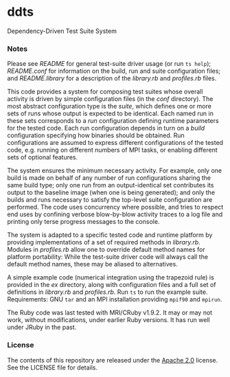 ddts
====

Dependency-Driven Test Suite System

### Notes

Please see _README_ for general test-suite driver usage (or run `ts help`); _README.conf_ for information on the build, run and suite configuration files; and _README.library_ for a description of the _library.rb_ and _profiles.rb_ files.

This code provides a system for composing test suites whose overall activity is driven by simple configuration files (in the _conf_ directory). The most abstract configuration type is the _suite_, which defines one or more sets of runs whose output is expected to be identical. Each named run in these sets corresponds to a _run_ configuration defining runtime parameters for the tested code. Each run configuration depends in turn on a _build_ configuration specifying how binaries should be obtained. Run configurations are assumed to express different configurations of the tested code, e.g. running on different numbers of MPI tasks, or enabling different sets of optional features.

The system ensures the minimum necessary activity. For example, only one build is made on behalf of any number of run configurations sharing the same build type; only one run from an output-identical set contributes its output to the baseline image (when one is being generated); and only the builds and runs necessary to satisfy the top-level suite configuration are performed. The code uses concurrency where possible, and tries to respect end uses by confining verbose blow-by-blow activity traces to a log file and printing only terse progress messages to the console.

The system is adapted to a specific tested code and runtime platform by providing implementations of a set of required methods in _library.rb_. Modules in _profiles.rb_ allow one to override default method names for platform portability: While the test-suite driver code will always call the default method names, these may be aliased to alternatives.

A simple example code (numerical integration using the trapezoid rule) is provided in the _ex_ directory, along with configuration files and a full set of definitions in _library.rb_ and _profiles.rb_. Run `ts` to run the example suite. Requirements: GNU `tar` and an MPI installation providing `mpif90` and `mpirun`.

The Ruby code was last tested with MRI/CRuby v1.9.2. It may or may not work, without modifications, under earlier Ruby versions. It has run well under JRuby in the past.

### License

The contents of this repository are released under the [Apache 2.0](http://www.apache.org/licenses/LICENSE-2.0) license. See the LICENSE file for details.
